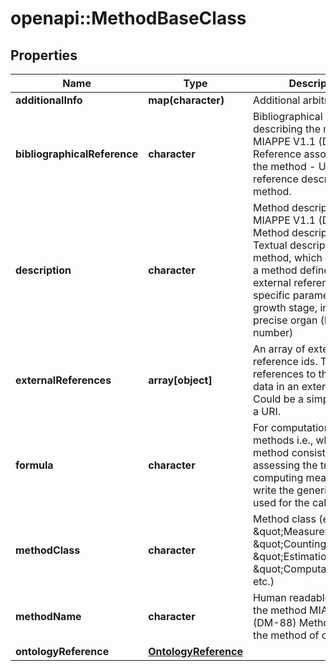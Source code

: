 # openapi::MethodBaseClass

## Properties
Name | Type | Description | Notes
------------ | ------------- | ------------- | -------------
**additionalInfo** | **map(character)** | Additional arbitrary info | [optional] 
**bibliographicalReference** | **character** | Bibliographical reference describing the method.  MIAPPE V1.1 (DM-91) Reference associated to the method - URI/DOI of reference describing the method. | [optional] 
**description** | **character** | Method description  MIAPPE V1.1 (DM-90) Method description - Textual description of the method, which may extend a method defined in an external reference with specific parameters, e.g. growth stage, inoculation precise organ (leaf number) | [optional] 
**externalReferences** | **array[object]** | An array of external reference ids. These are references to this piece of data in an external system. Could be a simple string or a URI. | [optional] 
**formula** | **character** | For computational methods i.e., when the method consists in assessing the trait by computing measurements, write the generic formula used for the calculation | [optional] 
**methodClass** | **character** | Method class (examples: \&quot;Measurement\&quot;, \&quot;Counting\&quot;, \&quot;Estimation\&quot;, \&quot;Computation\&quot;, etc.) | [optional] 
**methodName** | **character** | Human readable name for the method  MIAPPE V1.1 (DM-88) Method  Name of the method of observation | [optional] 
**ontologyReference** | [**OntologyReference**](OntologyReference.md) |  | [optional] 


